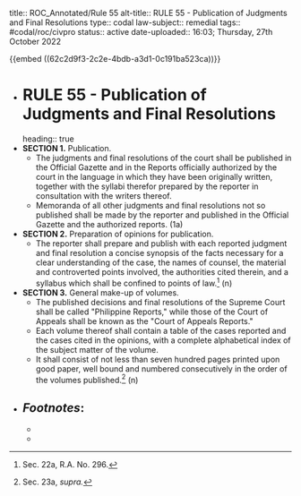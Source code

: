 title:: ROC_Annotated/Rule 55
alt-title:: RULE 55 - Publication of Judgments and Final Resolutions
type:: codal
law-subject:: remedial
tags:: #codal/roc/civpro
status:: active
date-uploaded:: 16:03; Thursday, 27th October 2022

{{embed ((62c2d9f3-2c2e-4bdb-a3d1-0c191ba523ca))}}

- # RULE 55 - Publication of Judgments and Final Resolutions
  heading:: true
- **SECTION 1.** Publication.
	- The judgments and final resolutions of the court shall be published in the Official Gazette and in the Reports officially authorized by the court in the language in which they have been originally written, together with the syllabi therefor prepared by the reporter in consultation with the writers thereof.
	- Memoranda of all other judgments and final resolutions not so published shall be made by the reporter and published in the Official Gazette and the authorized reports. (1a)
- **SECTION 2.** Preparation of opinions for publication.
	- The reporter shall prepare and publish with each reported judgment and final resolution a concise synopsis of the facts necessary for a clear understanding of the case, the names of counsel, the material and controverted points involved, the authorities cited therein, and a syllabus which shall be confined to points of law.[^1] (n)
- **SECTION 3.** General make-up of volumes.
	- The published decisions and final resolutions of the Supreme Court shall be called "Philippine Reports," while those of the Court of Appeals shall be known as the "Court of Appeals Reports."
	- Each volume thereof shall contain a table of the cases reported and the cases cited in the opinions, with a complete alphabetical index of the subject matter of the volume.
	- It shall consist of not less than seven hundred pages printed upon good paper, well bound and numbered consecutively in the order of the volumes published.[^2] (n)
- ## _Footnotes_:
	- [^1]: Sec. 22a, R.A. No. 296.
	- [^2]: Sec. 23a, _supra._